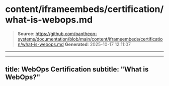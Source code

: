# content/iframeembeds/certification/what-is-webops.md

> **Source**: https://github.com/pantheon-systems/documentation/blob/main/content/iframeembeds/certification/what-is-webops.md
> **Generated**: 2025-10-17 12:11:07

---

---
title: WebOps Certification
subtitle: "What is WebOps?"
---

<Partial file="certification-guide/what-is-webops.md" />
